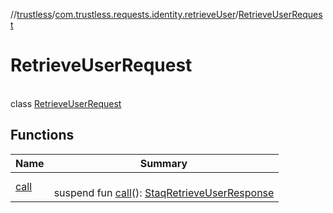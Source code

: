 //[trustless](../../../index.md)/[com.trustless.requests.identity.retrieveUser](../index.md)/[RetrieveUserRequest](index.md)

# RetrieveUserRequest

\
class [RetrieveUserRequest](index.md)

## Functions

| Name | Summary |
|---|---|
| [call](call.md) | <br>suspend fun [call](call.md)(): [StaqRetrieveUserResponse](../../com.trustless.requests.identity/-staq-retrieve-user-response/index.md) |
